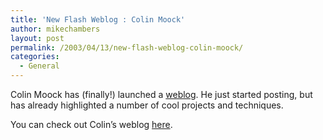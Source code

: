 ```yaml
---
title: 'New Flash Weblog : Colin Moock'
author: mikechambers
layout: post
permalink: /2003/04/13/new-flash-weblog-colin-moock/
categories:
  - General
---
```



Colin Moock has (finally!) launched a [weblog][1]. He just started posting, but has already highlighted a number of cool projects and techniques.

You can check out Colin&#8217;s weblog [here][1].

 [1]: http://moock.org/blog/